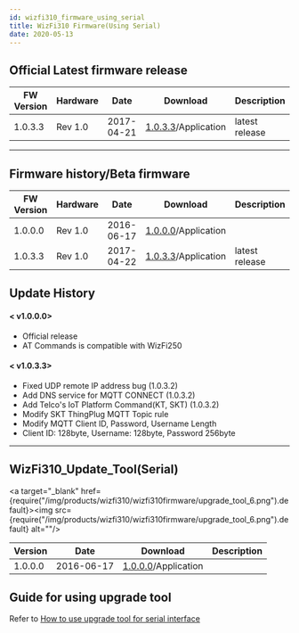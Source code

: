 ```yaml
---
id: wizfi310_firmware_using_serial
title: WizFi310 Firmware(Using Serial)
date: 2020-05-13
---
```


## Official Latest firmware release

| FW Version | Hardware | Date       | Download                                                                                 | Description    |
| ---------- | -------- | ---------- | ---------------------------------------------------------------------------------------- | -------------- |
| 1.0.3.3    | Rev 1.0  | 2017-04-21 | <a href="/img/products/wizfi310/wizfi310firmware/firmware_serial_v1_0_3_3.zip" target="_blank">1.0.3.3</a>/Application | latest release |

-----

## Firmware history/Beta firmware

| FW Version | Hardware | Date       | Download                                                                                 | Description    |
| ---------- | -------- | ---------- | ---------------------------------------------------------------------------------------- | -------------- |
| 1.0.0.0    | Rev 1.0  | 2016-06-17 | <a href="/img/products/wizfi310/wizfi310firmware/firmware_serial_v1_0_0_0.zip" target="_blank">1.0.0.0</a>/Application |                |
| 1.0.3.3    | Rev 1.0  | 2017-04-22 | <a href="/img/products/wizfi310/wizfi310firmware/firmware_serial_v1_0_3_3.zip" target="_blank">1.0.3.3</a>/Application | latest release |

## Update History

#### < v1.0.0.0>

  - Official release
  - AT Commands is compatible with WizFi250

#### < v1.0.3.3>

  - Fixed UDP remote IP address bug (1.0.3.2)
  - Add DNS service for MQTT CONNECT (1.0.3.2)
  - Add Telco's IoT Platform Command(KT, SKT) (1.0.3.2)
  - Modify SKT ThingPlug MQTT Topic rule
  - Modify MQTT Client ID, Password, Username Length
  - Client ID: 128byte, Username: 128byte, Password 256byte

-----

## WizFi310_Update_Tool(Serial)

<a target="_blank" href={require("/img/products/wizfi310/wizfi310firmware/upgrade_tool_6.png").default}><img src={require("/img/products/wizfi310/wizfi310firmware/upgrade_tool_6.png").default} alt=""/></a>

| Version | Date       | Download                                                                                      | Description |
| ------- | ---------- | --------------------------------------------------------------------------------------------- | ----------- |
| 1.0.0.0 | 2016-06-17 | <a href="/img/products/wizfi310/wizfi310firmware/wizfi310_update_tool_v1.0.0.0.zip" target="_blank">1.0.0.0</a>/Application |             |

## Guide for using upgrade tool

Refer to [How to use upgrade tool for serial interface](Programers-Guide/firmware_upgrade_using_serial_interface)
